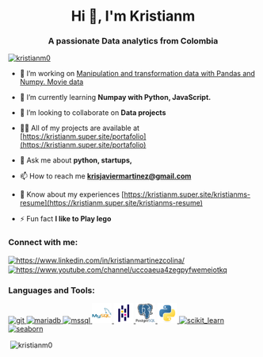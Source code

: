 <h1 align="center">Hi 👋, I'm Kristianm</h1>
<h3 align="center">A passionate Data analytics from Colombia</h3>

<p align="left"> <a href="https://github.com/ryo-ma/github-profile-trophy"><img src="https://github-profile-trophy.vercel.app/?username=kristianm0" alt="kristianm0" /></a> </p>

- 🔭 I’m working on [Manipulation and transformation data with Pandas and Numpy. Movie data](https://colab.research.google.com/drive/10wayFXkghDLEwOHAmNVsxAxj1mn22afu)

- 🌱 I’m currently learning **Numpay with Python, JavaScript.**

- 👯 I’m looking to collaborate on **Data projects**

- 👨‍💻 All of my projects are available at [https://kristianm.super.site/portafolio](https://kristianm.super.site/portafolio)

- 💬 Ask me about **python, startups,**

- 📫 How to reach me **krisjaviermartinez@gmail.com**

- 📄 Know about my experiences [https://kristianm.super.site/kristianms-resume](https://kristianm.super.site/kristianms-resume)

- ⚡ Fun fact **I like to Play lego**

<h3 align="left">Connect with me:</h3>
<p align="left">
<a href="https://linkedin.com/in/https://www.linkedin.com/in/kristianmartinezcolina/" target="blank"><img align="center" src="https://raw.githubusercontent.com/rahuldkjain/github-profile-readme-generator/master/src/images/icons/Social/linked-in-alt.svg" alt="https://www.linkedin.com/in/kristianmartinezcolina/" height="30" width="40" /></a>
<a href="https://www.youtube.com/c/https://www.youtube.com/channel/uccoaeua4zegpyfwemeiotkq" target="blank"><img align="center" src="https://raw.githubusercontent.com/rahuldkjain/github-profile-readme-generator/master/src/images/icons/Social/youtube.svg" alt="https://www.youtube.com/channel/uccoaeua4zegpyfwemeiotkq" height="30" width="40" /></a>
</p>

<h3 align="left">Languages and Tools:</h3>
<p align="left"> <a href="https://git-scm.com/" target="_blank" rel="noreferrer"> <img src="https://www.vectorlogo.zone/logos/git-scm/git-scm-icon.svg" alt="git" width="40" height="40"/> </a> <a href="https://mariadb.org/" target="_blank" rel="noreferrer"> <img src="https://www.vectorlogo.zone/logos/mariadb/mariadb-icon.svg" alt="mariadb" width="40" height="40"/> </a> <a href="https://www.microsoft.com/en-us/sql-server" target="_blank" rel="noreferrer"> <img src="https://www.svgrepo.com/show/303229/microsoft-sql-server-logo.svg" alt="mssql" width="40" height="40"/> </a> <a href="https://www.mysql.com/" target="_blank" rel="noreferrer"> <img src="https://raw.githubusercontent.com/devicons/devicon/master/icons/mysql/mysql-original-wordmark.svg" alt="mysql" width="40" height="40"/> </a> <a href="https://pandas.pydata.org/" target="_blank" rel="noreferrer"> <img src="https://raw.githubusercontent.com/devicons/devicon/2ae2a900d2f041da66e950e4d48052658d850630/icons/pandas/pandas-original.svg" alt="pandas" width="40" height="40"/> </a> <a href="https://www.postgresql.org" target="_blank" rel="noreferrer"> <img src="https://raw.githubusercontent.com/devicons/devicon/master/icons/postgresql/postgresql-original-wordmark.svg" alt="postgresql" width="40" height="40"/> </a> <a href="https://www.python.org" target="_blank" rel="noreferrer"> <img src="https://raw.githubusercontent.com/devicons/devicon/master/icons/python/python-original.svg" alt="python" width="40" height="40"/> </a> <a href="https://scikit-learn.org/" target="_blank" rel="noreferrer"> <img src="https://upload.wikimedia.org/wikipedia/commons/0/05/Scikit_learn_logo_small.svg" alt="scikit_learn" width="40" height="40"/> </a> <a href="https://seaborn.pydata.org/" target="_blank" rel="noreferrer"> <img src="https://seaborn.pydata.org/_images/logo-mark-lightbg.svg" alt="seaborn" width="40" height="40"/> </a> </p>

<p>&nbsp;<img align="center" src="https://github-readme-stats.vercel.app/api?username=kristianm0&show_icons=true&locale=en" alt="kristianm0" /></p>
